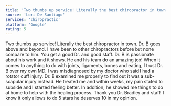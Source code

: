 ```yaml
---
title: 'Two thumbs up service! Literally the best chiropractor in town.'
source: 'Lori De Santiago'
services: 'chiropractic'
platform: 'Google'
rating: 5
---
```


Two thumbs up service! Literally the best chiropractor in town. Dr. B goes above and beyond. I have been to other chiropractors before but none compare to him. You get a good Dr. and good staff. Dr. B is passionate about his work and it shows. He and his team do an amazing job! When it comes to anything to do with joints, ligaments, bones and eating, I trust Dr. B over my own MD. I was misdiagnosed by my doctor who said I had a rotator cuff injury. Dr. B examined me properly to find out it was a sub-scapular injury instead. He treated me and within weeks, my pain stated to subside and I started feeling better. In addition, he showed me things to do at home to help with the healing process. Thank you Dr. Bradley and staff! I know it only allows to do 5 stars he deserves 10 in my opinion.
    